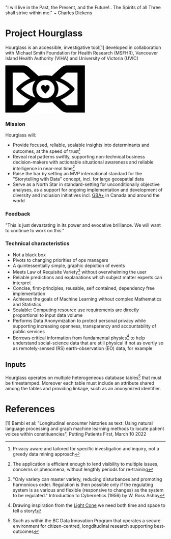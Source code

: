 "I will live in the Past, the Present, and the Future!.. The Spirits of all Three shall strive within me." ~ Charles Dickens

# Project Hourglass
Hourglass is an accessible, investigative tool[1] developed in collaboration with Michael Smith Foundation for Health Research (MSFHR), Vancouver Island Health Authority (VIHA) and University of Victoria (UVIC) 


<img src="hourglass.png" width="250">

### Mission
Hourglass will:
* Provide focused, reliable, scalable insights into determinants and outcomes, at the speed of trust[^1]
* Reveal real patterns swiftly, supporting non-technical business decision-makers with actionable situational awareness and reliable intelligence in near-real time[^2] 
* Raise the bar by setting an MVP international standard for the "Storytelling with Data" concept, incl. for large geospatial data
* Serve as a North Star in standard-setting for unconditionally objective analyses, as a support for ongoing implementation and development of diversity and inclusion initiatives incl. [GBA+](https://www2.gov.bc.ca/assets/gov/british-columbians-our-governments/services-policies-for-government/gender-equity/factsheet-gba.pdf) in Canada and around the world

### Feedback
<!-- "This research has hit paydirt. This is a significant accomplishment."

"I will become very familiar with that tool and its potential for use by normal human beings." -->
"This is just devastating in its power and evocative brilliance.  We will want to continue to work on this."

### Technical characteristics
* Not a black box
* Pivots to changing priorities of ops managers
* A quintessentially simple, graphic depiction of events
* Meets Law of Requisite Variety[^3] without overwhelming the user
* Reliable predictions and explanations which subject matter experts can interpret
* Concise, first-principles, reusable, self contained, dependency free implementation
* Achieves the goals of Machine Learning without complex Mathematics and Statistics
* Scalable: Computing resource use requirements are directly proportional to input data volume
* Performs Data Anonymization to protect personal privacy while supporting increasing openness, transparency and accountability of public services
* Borrows critical information from fundamental physics[^4] to help understand social-science data that are still physical if not as overtly so as remotely-sensed (RS) earth-observation (EO) data, for example 

## Inputs
Hourglass operates on multiple heterogeneous database tables[^5] that must be timestamped. Moreover each table must include an attribute shared among the tables and providing linkage, such as an anonymized identifier.

# References
[1] Bambi et al: "Longitudinal encounter histories as text: Using natural language processing and graph machine learning methods to locate patient voices within constituencies", Putting Patients First, March 10 2022

[^1]: Privacy aware and tailored for specific investigation and inquiry, not a greedy data mining approach
[^2]: The application is efficient enough to lend visibility to multiple issues, concerns or phenomena, without lengthly periods for re-training     
[^3]: "Only variety can master variety, reducing disturbances and promoting harmonious order. Regulation is then possible only if the regulating system is as various and flexible (responsive to changes) as the system to be regulated." Introduction to Cybernetics (1956) by W. Ross Ashby
[^4]: Drawing inspiration from the [Light Cone](https://en.wikipedia.org/wiki/Light_cone) we need both time and space to tell a story!
[^5]: Such as within the BC Data Innovation Program that operates a secure environment for citizen-centred, longditudinal research supporting best-outcomes
